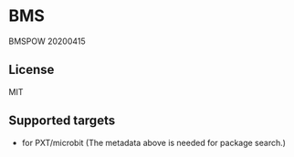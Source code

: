 ﻿# BMS

BMSPOW 20200415
## License

MIT

## Supported targets

* for PXT/microbit
(The metadata above is needed for package search.)

